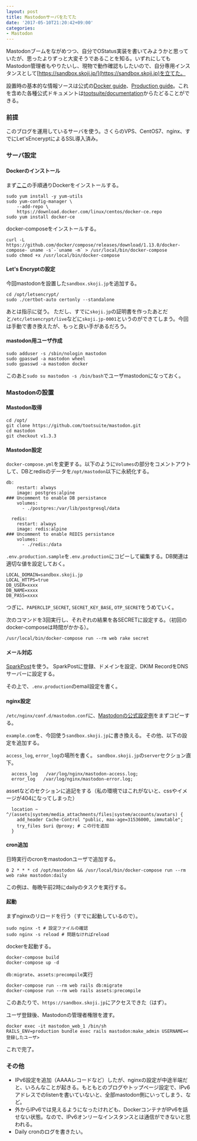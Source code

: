 ```yaml
---
layout: post
title: Mastodonサーバをたてた
date: '2017-05-10T21:20:42+09:00'
categories:
- Mastodon
---
```


Mastodonブームをながめつつ、自分でOStatus実装を書いてみようかと思っていたが、思ったよりずっと大変そうであることを知る。いずれにしてもMastodon管理者もやりたいし、現物で動作確認もしたいので、自分専用インスタンスとして[https://sandbox.skoji.jp/](https://sandbox.skoji.jp)を立てた。

設置時の基本的な情報ソースは公式の[Docker guide](https://github.com/tootsuite/documentation/blob/master/Running-Mastodon/Docker-Guide.md)、[Production guide](https://github.com/tootsuite/documentation/blob/master/Running-Mastodon/Production-guide.md)。これを含めた各種公式ドキュメントは[tootsuite/documentation](https://github.com/tootsuite/documentation)からたどることができる。

### 前提

このブログを運用しているサーバを使う。さくらのVPS、CentOS7、nginx、すでにLet'sEnceryptによるSSL導入済み。

### サーバ設定

#### Dockerのインストール

まず[ここ](https://docs.docker.com/engine/installation/linux/centos/)の手順通りDockerをインストールする。

```
sudo yum install -y yum-utils
sudo yum-config-manager \
    --add-repo \
    https://download.docker.com/linux/centos/docker-ce.repo
sudo yum install docker-ce
```

docker-composeをインストールする。

```
curl -L https://github.com/docker/compose/releases/download/1.13.0/docker-compose-`uname -s`-`uname -m` > /usr/local/bin/docker-compose
sudo chmod +x /usr/local/bin/docker-compose
```

#### Let's Encryptの設定

今回mastodonを設置した`sandbox.skoji.jp`を追加する。

```
cd /opt/letsencrypt/
sudo ./certbot-auto certonly --standalone
```

あとは指示に従う。
ただし、すでに`skoji.jp`の証明書を作ったあとだと`/etc/letsencrypt/live`などに`skoji.jp-0001`というのができてしまう。今回は手動で書き換えたが、もっと良い手があるだろう。

#### mastodon用ユーザ作成

```
sudo adduser -s /sbin/nologin mastodon
sudo gpasswd -a mastodon wheel
sudo gpasswd -a mastodon docker
```

このあと`sudo su mastodon -s /bin/bash`でユーザmastodonになっておく。

### Mastodonの設置
#### Mastodon取得

```
cd /opt/
git clone https://github.com/tootsuite/mastodon.git
cd mastodon
git checkout v1.3.3
```

#### Mastodon設定

`docker-compose.yml`を変更する。以下のように`Volumes`の部分をコメントアウトして、DBとredisのデータを`/opt/mastodon`以下に永続化する。

```
db:
    restart: always
    image: postgres:alpine
### Uncomment to enable DB persistance
    volumes:
      - ./postgres:/var/lib/postgresql/data

  redis:
    restart: always
    image: redis:alpine
### Uncomment to enable REDIS persistance
    volumes:
      - ./redis:/data
```


`.env.production.sample`を`.env.production`にコピーして編集する。DB関連は適切な値を設定しておく。

```
LOCAL_DOMAIN=sandbox.skoji.jp
LOCAL_HTTPS=true
DB_USER=xxxx
DB_NAME=xxxx
DB_PASS=xxxx
```

つぎに、`PAPERCLIP_SECRET`, `SECRET_KEY_BASE`, `OTP_SECRET`をうめていく。

次のコマンドを3回実行し、それぞれの結果を各SECRETに設定する。（初回のdocker-composeは時間がかかる）。

```
/usr/local/bin/docker-compose run --rm web rake secret
```

#### メール対応

[SparkPost](https://www.sparkpost.com/)を使う。
SparkPostに登録、ドメインを設定、DKIM RecordをDNSサーバーに設定する。

その上で、`.env.production`のemail設定を書く。

#### nginx設定

`/etc/nginx/conf.d/mastodon.conf`に、[Mastodonの公式設定例](https://github.com/tootsuite/documentation/blob/master/Running-Mastodon/Production-guide.md)をまずコピーする。

`example.com`を、今回使う`sandbox.skoji.jp`に書き換える。
その他、以下の設定を追加する。

`access_log`, `error_log`の場所を書く。
`sandbox.skoji.jp`の`server`セクション直下。

```
  access_log   /var/log/nginx/mastodon-access.log;
  error_log   /var/log/nginx/mastodon-error.log;
```

assetなどのセクションに追記をする（私の環境ではこれがないと、cssやイメージが404になってしまった）

```
  location ~ ^/(assets|system/media_attachments/files|system/accounts/avatars) {
    add_header Cache-Control "public, max-age=31536000, immutable";
    try_files $uri @proxy; # この行を追加
  }
```

#### cron追加

日時実行のcronをmastodonユーザで追加する。

```
0 2 * * * cd /opt/mastodon && /usr/local/bin/docker-compose run --rm web rake mastodon:daily
```

この例は、毎晩午前2時にdailyのタスクを実行する。

#### 起動

まずnginxのリロードを行う（すでに起動しているので）。

```
sudo nginx -t # 設定ファイルの確認
sudo nginx -s reload # 問題なければreload
```

dockerを起動する。

```
docker-compose build
docker-compose up -d
```

`db:migrate`、`assets:precompile`実行

```
docker-compose run --rm web rails db:migrate
docker-compose run --rm web rails assets:precompile
```

このあたりで、`https://sandbox.skoji.jp`にアクセスできた（はず）。

ユーザ登録後、Mastodonの管理者権限を渡す。

```
docker exec -it mastodon_web_1 /bin/sh
RAILS_ENV=production bundle exec rails mastodon:make_admin USERNAME=<登録したユーザ>
```

これで完了。

### その他

* IPv6設定を追加（AAAAレコードなど）したが、nginxの設定が中途半端だと、いろんなことが起きる。もともとのブログやトップページ設定で、IPv6アドレスでのlistenを書いていないと、全部mastodon側にいってしまう、など。
* 外からIPv6では見えるようになったけれども、DockerコンテナがIPv6を話せない状態。なので、IPv6オンリーなインスタンスとは通信ができないと思われる。
* Daily cronのログを書きたい。
